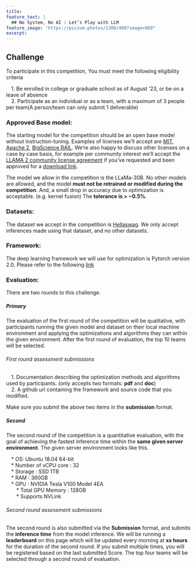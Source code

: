 ```yaml
---
title:
feature_text: |
  ## No System, No AI : Let’s Play with LLM
feature_image: "https://picsum.photos/1300/400?image=989"
excerpt:
---
```


## Challenge

To participate in this competition, You must meet the following eligibility criteria

 1. Be enrolled in college or graduate school as of August '23, or be on a leave of absence  
 2. Participate as an individual or as a team, with a maximum of 3 people per team(A person/team can only submit 1 deliverable)  

### Approved Base model:

The starting model for the competition should be an open base model without instruction-tuning. Examples of licenses we’ll accept are [MIT](https://spdx.org/licenses/MIT.html "MIT"), [Apache 2](https://www.apache.org/licenses/LICENSE-2.0 "Apache 2"), [BigScience RAIL](https://bigscience.huggingface.co/blog/the-bigscience-rail-license "BigScience RAIL"). We’re also happy to discuss other licenses on a case by case basis, for example per community interest we’ll accept the [LLAMA 2 community license agreement](https://github.com/facebookresearch/llama/blob/main/LICENSE "LLAMA 2 community license agreement") if you’ve requested and been approved for a [download link](https://ai.meta.com/resources/models-and-libraries/llama-downloads/ "download link").

The model we allow in the competition is the LLaMa-30B. No other models are allowed, and the model **must not be retrained or modified during the competition**. And, a small drop in accuracy due to optimization is acceptable. (e.g. kernel fusion) The **tolerance is > ~0.5%**.

### Datasets:

The dataset we accept in the competition is [Hellaswag](https://huggingface.co/datasets/hellaswag). We only accept inferences made using that dataset, and no other datasets.

### Framework:
The deep learning framework we will use for optimization is Pytorch version 2.0. Please refer to the following [link](https://github.com/pytorch/pytorch/tree/v2.0.0)

### Evaluation:

There are two rounds to this challenge.

##### Primary

The evaluation of the first round of the competition will be qualitative, with participants running the given model and dataset on their local machine environment and applying the optimizations and algorithms they can within the given environment. After the first round of evaluation, the top 10 teams will be selected.

###### First round assessment submissions

 1. Documentation describing the optimization methods and algorithms used by participants. (only accepts two formats: **pdf** and **doc**)  
 2. A github url containing the framework and source code that you modified.

Make sure you submit the above two items in the **submission** format.

##### Second

The second round of the competition is a quantitative evaluation, with the goal of achieving the fastest inference time within the **same given server environment**. The given server environment looks like this.

 * OS: Ubuntu 18.04 64-bit  
 * Number of vCPU core : 32  
 * Storage : SSD 1TB  
 * RAM : 360GB  
 * GPU : NVIDIA Tesla V100 Model 4EA  
  * Total GPU Memory : 128GB  
  * Supports NVLink

###### Second round assessment submissions

The second round is also submitted via the **Submission** format, and submits the **inference time** from the model inference. We will be running a **leaderboard** on this page which will be updated every morning at **xx hours** for the duration of the second round. If you submit multiple times, you will be registered based on the last submitted Score. The top four teams will be selected through a second round of evaluation.